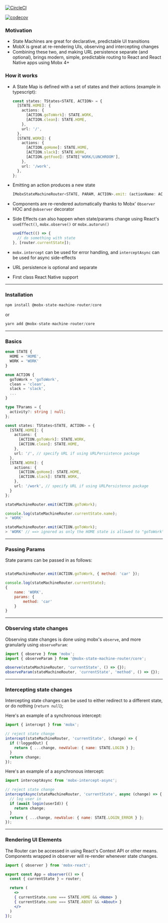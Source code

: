 [![CircleCI](https://circleci.com/gh/anzorb/mobx-state-machine-router.svg?style=svg)](https://circleci.com/gh/anzorb/mobx-state-machine-router)

[![codecov](https://codecov.io/gh/anzorb/mobx-state-machine-router/branch/master/graph/badge.svg)](https://codecov.io/gh/anzorb/mobx-state-machine-router)

### Motivation

- State Machines are great for declarative, predictable UI transitions
- MobX is great at re-rendering UIs, observing and intercepting changes
- Combining these two, and making URL persistence separate (and optional), brings modern, simple, predictable routing to React and React Native apps using Mobx 4+

### How it works

- A State Map is defined with a set of states and their actions (example in typescript):

  ```typescript
  const states: TStates<STATE, ACTION> = {
    [STATE.HOME]: {
      actions: {
        [ACTION.goToWork]: STATE.WORK,
        [ACTION.clean]: STATE.HOME,
      },
      url: '/',
    },
    [STATE.WORK]: {
      actions: {
        [ACTION.goHome]: STATE.HOME,
        [ACTION.slack]: STATE.WORK,
        [ACTION.getFood]: STATE['WORK/LUNCHROOM'],
      },
      url: '/work',
    },
  };
  ```

- Emitting an action produces a new state
  ```typescript
  IMobxStateMachineRouter<STATE, PARAM, ACTION>.emit: (actionName: ACTION, params?: PARAM | undefined) => void
  ```
- Components are re-rendered automatically thanks to Mobx' `Observer` HOC and `@observer` decorator
- Side Effects can also happen when state/params change using React's `useEffect()`, `mobx.observe()` or `mobx.autorun()`

  ```js
  useEffect(() => {
    // do something with state
  }, [router.currentState]);
  ```

- `mobx.intercept` can be used for error handling, and `interceptAsync` can be used for async side-effects
- URL persistence is optional and separate
- First class React Native support

---

### Installation

```js
npm install @mobx-state-machine-router/core
```

or

```js
yarn add @mobx-state-machine-router/core
```

---

### Basics

```typescript
enum STATE {
  HOME = 'HOME',
  WORK = 'WORK'
}

enum ACTION {
  goToWork = 'goToWork',
  clean = 'clean',
  slack = 'slack',
  ...
}

type TParams = {
  activity?: string | null;
};

const states: TStates<STATE, ACTION> = {
  [STATE.HOME]: {
    actions: {
      [ACTION.goToWork]: STATE.WORK,
      [ACTION.clean]: STATE.HOME,
    },
    url: '/', // specify URL if using URLPersistence package
  },
  [STATE.WORK]: {
    actions: {
      [ACTION.goHome]: STATE.HOME,
      [ACTION.slack]: STATE.WORK,
    },
    url: '/work', // specify URL if using URLPersistence package
  }
};

stateMachineRouter.emit(ACTION.goToWork);

console.log(stateMachineRouter.currentState.name);
> 'WORK'

stateMachineRouter.emit(ACTION.goToWork);
> 'WORK' // ==> ignored as only the HOME state is allowed to "goToWork"
```

---

### Passing Params

State params can be passed in as follows:

```js

stateMachineRouter.emit(ACTION.goToWork, { method: 'car' });

console.log(stateMachineRouter.currentState);
{
    name: 'WORK',
    params: {
        method: 'car'
    }
}
```

---

### Observing state changes

Observing state changes is done using mobx's `observe`, and more granularly using `observeParam`:

```js
import { observe } from 'mobx';
import { observeParam } from '@mobx-state-machine-router/core';

observe(stateMachineRouter, 'currentState', () => {});
observeParam(stateMachineRouter, 'currentState', 'method', () => {});
```

---

### Intercepting state changes

Intercepting state changes can be used to either redirect to a different state, or do nothing (`return null`);

Here's an example of a synchronous intercept:

```js
import { intercept } from 'mobx';

// reject state change
intercept(stateMachineRouter, 'currentState', (change) => {
  if (!loggedOut) {
    return { ...change, newValue: { name: STATE.LOGIN } };
  }
  return change;
});
```

Here's an example of a asynchronous intercept:

```js
import interceptAsync from 'mobx-intercept-async';

// reject state change
interceptAsync(stateMachineRouter, 'currentState', async (change) => {
  // log user in
  if (await login(userId)) {
    return change;
  }
  return { ...change, newValue: { name: STATE.LOGIN_ERROR } };
});
```

---

### Rendering UI Elements

The Router can be accessed in using React's Context API or other means. Components wrapped in observer will re-render whenever state changes.

```jsx
import { observer } from 'mobx-react';

export const App = observer(() => {
  const { currentState } = router;

  return (
    <>
    { currentState.name === STATE.HOME && <Home> }
    { currentState.name === STATE.ABOUT && <About> }
    </>
  )
});
```
